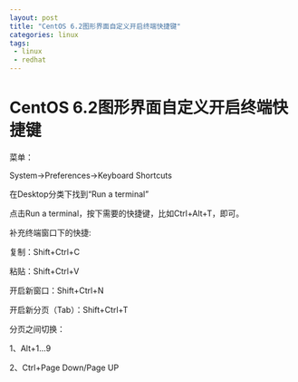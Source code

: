 ```yaml
---
layout: post
title: "CentOS 6.2图形界面自定义开启终端快捷键"
categories: linux
tags: 
 - linux
 - redhat
--- 
```


# CentOS 6.2图形界面自定义开启终端快捷键

菜单：

System->Preferences->Keyboard Shortcuts

在Desktop分类下找到“Run a terminal”

点击Run a terminal，按下需要的快捷键，比如Ctrl+Alt+T，即可。

补充终端窗口下的快捷:

复制：Shift+Ctrl+C

粘贴：Shift+Ctrl+V

开启新窗口：Shift+Ctrl+N

开启新分页（Tab）：Shift+Ctrl+T

分页之间切换：

1、Alt+1...9

2、Ctrl+Page Down/Page UP
